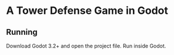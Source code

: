 # A Tower Defense Game in Godot


## Running
Download Godot 3.2+ and open the project file. Run inside Godot.
